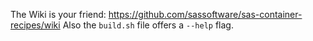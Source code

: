 The Wiki is your friend: https://github.com/sassoftware/sas-container-recipes/wiki
Also the `build.sh` file offers a `--help` flag.
